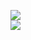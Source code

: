 [![](https://img.shields.io/badge/Made%20With-Github%20Spray-lightgrey.svg?style=for-the-badge&logo=github)](https://github.com/Annihil/github-spray#26614)  
[![](https://i.imgur.com/2DrTn0Z.gif)](https://github.com/Annihil/github-spray)